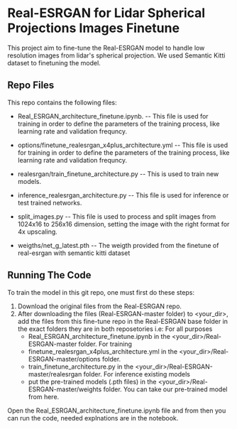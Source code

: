 # Real-ESRGAN for Lidar Spherical Projections Images Finetune

This project aim to fine-tune the Real-ESRGAN model to handle low resolution images from lidar's spherical projection. We used Semantic Kitti dataset to finetuning the model.

## Repo Files

This repo contains the following files:

* Real_ESRGAN_architecture_finetune.ipynb. -- This file is used for training in order to define the parameters of the training process, like learning rate and validation frequncy.

* options/finetune_realesrgan_x4plus_architecture.yml -- This file is used for training in order to define the parameters of the training process, like learning rate and validation frequncy.

* realesrgan/train_finetune_architecture.py -- This is used to train new models.

* inference_realesrgan_architecture.py -- This file is used for inference or test trained networks.

* split_images.py -- This file is used to process and split images from 1024x16 to 256x16 dimension, setting the image with the right format for 4x upscaling.

* weigths/net_g_latest.pth -- The weigth provided from the finetune of real-esrgan with semantic kitti dataset

## Running The Code

To train the model in this git repo, one must first do these steps:

1. Download the original files from the Real-ESRGAN repo.
2. After downloading the files (Real-ESRGAN-master folder) to <your_dir>, add the files from this fine-tune repo in the Real-ESRGAN base folder in the exact folders they are in both reposetories i.e:
For all purposes
    * Real_ESRGAN_architecture_finetune.ipynb in the <your_dir>/Real-ESRGAN-master folder.
For training
    * finetune_realesrgan_x4plus_architecture.yml in the <your_dir>/Real-ESRGAN-master/options folder.
    * train_finetune_architecture.py in the <your_dir>/Real-ESRGAN-master/realesrgan folder.
For inference existing models
    * put the pre-trained models (.pth files) in the <your_dir>/Real-ESRGAN-master/weights folder. You can take our pre-trained model from here.

Open the Real_ESRGAN_architecture_finetune.ipynb file and from then you can run the code, needed explnations are in the notebook.